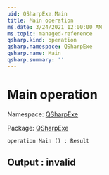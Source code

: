 ```yaml
---
uid: QSharpExe.Main
title: Main operation
ms.date: 3/24/2021 12:00:00 AM
ms.topic: managed-reference
qsharp.kind: operation
qsharp.namespace: QSharpExe
qsharp.name: Main
qsharp.summary: ''
---
```


# Main operation

Namespace: [QSharpExe](xref:QSharpExe)

Package: [QSharpExe](https://nuget.org/packages/QSharpExe)




```qsharp
operation Main () : Result
```


## Output : __invalid<Result>__


